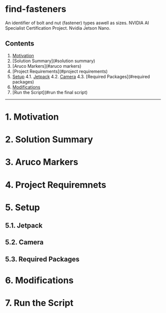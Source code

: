 # find-fasteners
An identifier of bolt and nut (fastener) types aswell as sizes. NVIDIA AI Specialist Certification Project. Nvidia Jetson Nano.
## Contents
1. [Motivation](#Motivation)
2. [Solution Summary](#solution summary)
3. [Aruco Markers](#aruco markers)
4. [Project Requirements](#project requirements)
5. [Setup](#setup)
  4.1. [Jetpack](#jetpack)
  4.2. [Camera](#camera)
  4.3. [Required Packages](#required packages)
6. [Modifications](#modifications)
7. [Run the Script](#run the final script)
<hr>

# 1. Motivation

# 2. Solution Summary

# 3. Aruco Markers

# 4. Project Requiremnets

# 5. Setup

## 5.1. Jetpack

## 5.2. Camera

## 5.3. Required Packages

# 6. Modifications

# 7. Run the Script
